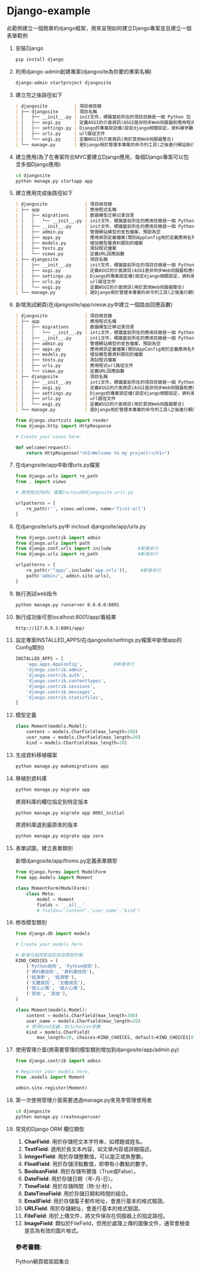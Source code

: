 # Django-example

此範例建立一個簡單的django框架，用來呈現如何建立Django專案並且建立一個表單範例

1. 安裝Django
    
    ```bash
    pip install django
    ```
    
2. 利用django-admin創建專案(djangosite為你要的專案名稱)
    
    ```bash
    django-admin startproject djangosite
    ```
    
3. 建立完之後路徑如下
    
    ```markdown
    | djangosite          | 項目根目錄
    | ├── djangosite      | 項目名稱
    | │   ├── __init__.py | init文件，標識當前所在的項目目錄是一個 Python 包
    | │   ├── asgi.py     | 定義ASGI的介面資訊(ASGI是非同步Web伺服器和應用程式的python標準)
    | │   ├── settings.py | Django的專案設定檔(設定django相關設定，資料庫參數與python套件等)
    | │   ├── urls.py     | url路徑文件
    | │   └── wsgi.py     | 定義WSGI的介面資訊(用於其他Web伺服器整合)
    | └── manage.py       | 是Django用於管理本專案的命令列工具(之後進行網站執行、資料庫自動生成、靜態檔案收集等)

    ```
    
4. 建立應用(為了在專案符合MVC要建立Django應用，每個Django專案可以包含多個Django應用)
    
    ```bash
    cd djangosite
    python manage.py startapp app
    ```
    
5. 建立應用完成後路徑如下
    
    ```markdown
    | djangosite              | 項目根目錄
    | ├── app                 | 應用程式名稱
    | │   ├── migrations      | 数据模型迁移记录目录
    | │   │   └── __init__.py | init文件，標識當前所在的應用目錄是一個 Python 包
    | │   ├── __init__.py     | init文件，標識當前所在的應用目錄是一個 Python 包
    | │   ├── admin.py        | 管理網站模型的宣告檔案，預設為空
    | │   ├── apps.py         | 應用資訊定義檔案(類別AppConfig用於定義應用名等Meta資料)
    | │   ├── models.py       | 增加模型層資料類別的檔案
    | │   ├── tests.py        | 測試程式檔案 
    | │   └── views.py        | 定義URL回應函數
    | ├── djangosite          | 項目名稱 
    | │   ├── __init__.py     | init文件，標識當前所在的項目目錄是一個 Python 包
    | │   ├── asgi.py         | 定義ASGI的介面資訊(ASGI是非同步Web伺服器和應用程式的python標準)
    | │   ├── settings.py     | Django的專案設定檔(設定django相關設定，資料庫參數與python套件等)
    | │   ├── urls.py         | url路徑文件
    | │   └── wsgi.py         | 定義WSGI的介面資訊(用於其他Web伺服器整合)
    | └── manage.py           | 是Django用於管理本專案的命令列工具(之後進行網站執行、資料庫自動生成、靜態檔案收集等)
    ```
    
6. 新增測試網頁(在djangosite/app/viesw.py中建立一個路由回應函數)
    
    ```markdown
    | djangosite              | 項目根目錄
    | ├── app                 | 應用程式名稱
    | │   ├── migrations      | 数据模型迁移记录目录
    | │   │   └── __init__.py | inti文件，標識當前所在的應用目錄是一個 Python 包
    | │   ├── __init__.py     | inti文件，標識當前所在的應用目錄是一個 Python 包
    | │   ├── admin.py        | 管理網站模型的宣告檔案，預設為空
    | │   ├── apps.py         | 應用資訊定義檔案(類別AppConfig用於定義應用名等Meta資料)
    | │   ├── models.py       | 增加模型層資料類別的檔案
    | │   ├── tests.py        | 測試程式檔案
    | │   ├── urls.py         | 應用程式url路徑文件
    | │   └── views.py        | 定義URL回應函數
    | ├── djangosite          | 項目名稱
    | │   ├── __init__.py     | inti文件，標識當前所在的項目目錄是一個 Python 包
    | │   ├── asgi.py         | 定義ASGI的介面資訊(ASGI是非同步Web伺服器和應用程式的python標準)
    | │   ├── settings.py     | Django的專案設定檔(設定django相關設定，資料庫參數與python套件等)
    | │   ├── urls.py         | url路徑文件
    | │   └── wsgi.py         | 定義WSGI的介面資訊(用於其他Web伺服器整合)
    | └── manage.py           | 是Django用於管理本專案的命令列工具(之後進行網站執行、資料庫自動生成、靜態檔案收集等)
    ```
    
    ```python
    from django.shortcuts import render
    from django.http import HttpResponse
    
    # Create your views here.
    
    def welcome(request):
        return HttpResponse("<h1>Welcome to my project!</h1>")
    ```
    
7. 在djangosite/app中新增urls.py檔案
    
    ```python
    from django.urls import re_path
    from . import views
    
    # 應用程式的URL 需要incloud到djangosite.urls.py
    
    urlpatterns = [
        re_path(r'', views.welcome, name='first-url')
    ]
    ```
    
8. 在djangosite/urls.py中 incloud djangosite/app/urls.py
    
    ```python
    from django.contrib import admin
    from django.urls import path
    from django.conf.urls import include          #新增本行
    from django.urls import re_path               #新增本行
    
    urlpatterns = [
        re_path(r'^app/',include('app.urls')),     #新增本行
        path('admin/', admin.site.urls),
    ]
    ```
    
9. 執行測試web指令
    
    ```bash
    python manage.py runserver 0.0.0.0:8001
    ```
    
10. 執行成功後可至localhost:8001/app/看結果
    
    ```bash
    http://127.0.0.1:8001/app/
    ```
    
    
11. 設定專案INSTALLED_APPS(在djangosite/settings.py檔案中新增app的Config類別)
    
    ```python
    INSTALLED_APPS = [
        'app.apps.AppConfig',            #新增本行
        'django.contrib.admin',
        'django.contrib.auth',
        'django.contrib.contenttypes',
        'django.contrib.sessions',
        'django.contrib.messages',
        'django.contrib.staticfiles',
    ]
    ```
    
12. 模型定義
    
    ```python
    class Moment(models.Model):
        content = models.CharField(max_length=200)
        user_name = models.CharField(max_length=20)
        kind = models.CharField(max_length=20)
    ```
    
13. 生成資料移植檔案
    
    ```bash
    python manage.py makemigrations app
    ```
    
14. 移植到資料庫
    
    ```python
    python manage.py migrate app
    ```
    
    將資料庫的欄位指定到特定版本
    
    ```bash
    python manage.py migrate app 0001_initial
    ```
    
    將資料庫退到最原來的版本
    
    ```bash
    python manage.py migrate app zero
    ```
    
15. 表單試圖，建立表單類別
    
    新增djangosite/app/froms.py定義表單類型
    
    ```python
    from django.forms import ModelForm
    from app.models import Moment
    
    class MomentForm(ModelForm):
        class Meta:
            model = Moment
            fields = '__all__'
            # fields=('content','user_name','kind')
    ```
    
16. 修改模型類別
    
    ```python
    from django.db import models
    
    # Create your models here.
    
    # 新增元祖用愈設定訊息類型列舉
    KIND_CHOICES = (
        ('Python技術', 'Python技術'),
        ('資料庫技術', '資料庫技術'),
        ('經濟學', '經濟學'),
        ('文體資訊', '文體資訊'),
        ('個人心情', '個人心情'),
        ('其他', '其他'),
    )
    
    class Moment(models.Model):
        content = models.CharField(max_length=300)
        user_name = models.CharField(max_length=20)
        # 修改kind定義，加入choices參數
        kind = models.CharField(
            max_length=20, choices=KIND_CHOICES, default=KIND_CHOICES[0])
    ```
    
17. 使用管理介面(將需要管理的模型類別增加到djangosite/app/admin.py)
    
    ```python
    from django.contrib import admin
    
    # Register your models here.
    from .models import Moment
    
    admin.site.register(Moment)
    ```
    
18. 第一次使用管理介面需要透過manage.py來見李管理使用者
    
    ```bash
    cd djangosite
    python manage.py createsuperuser
    ```
    
19. 常見的Django ORM 欄位類型
    1. **CharField**: 用於存儲短文本字符串，如標題或姓名。
    2. **TextField**: 適用於長文本內容，如文章內容或詳細描述。
    3. **IntegerField**: 用於存儲整數值，可以是正或負整數。
    4. **FloatField**: 用於存儲浮點數值，即帶有小數點的數字。
    5. **BooleanField**: 用於存儲布爾值（True或False）。
    6. **DateField**: 用於存儲日期（年-月-日）。
    7. **TimeField**: 用於存儲時間（時:分:秒）。
    8. **DateTimeField**: 用於存儲日期和時間的組合。
    9. **EmailField**: 用於存儲電子郵件地址，會進行基本的格式驗證。
    10. **URLField**: 用於存儲網址，會進行基本的格式驗證。
    11. **FileField**: 用於上傳文件，將文件保存在伺服器上的指定路徑。
    12. **ImageField**: 類似於FileField，但用於處理上傳的圖像文件，通常會檢查是否為有效的圖片格式。
    
    ### 參考書籍:
    
    Python網頁框架超集合